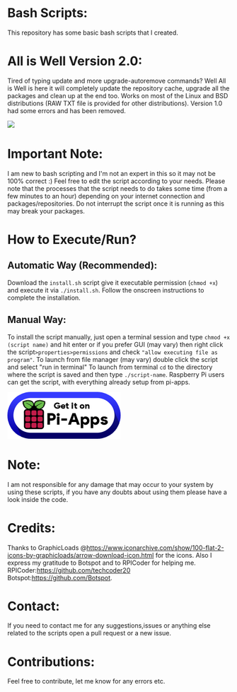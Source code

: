 # Bash Scripts:
This repository has some basic bash scripts that I created.

# All is Well Version 2.0:
Tired of typing update and more upgrade-autoremove commands? Well All is Well is here it will completely update the repository cache, upgrade all the packages and clean up at the end too. Works on most of the Linux and BSD distributions (RAW TXT file is provided for other distributions). Version 1.0 had some errors and has been removed. 
 
![](https://github.com/spectrumgamer75/Bash-Scripts/blob/master/ALL%20IS%20WELL%20(V2.0)/Banner.png)


# Important Note:
I am new to bash scripting and I'm not an expert in this so it may not be 100% correct :)
Feel free to edit the script according to your needs. Please note that the processes that the script needs to do takes some time (from a few minutes to an hour) depending on your internet connection and packages/repositories. Do not interrupt the script once it is running as this may break your packages. 

# How to Execute/Run?
## Automatic Way (Recommended):
Download the `install.sh` script give it executable permission (`chmod +x`) and execute it via `./install.sh`. Follow the onscreen instructions to complete the installation.


## Manual Way:
To install the script manually, just open a terminal session and type `chmod +x (script name)` and hit enter or if you prefer GUI (may vary) then right click the script`>properties>permissions` and check `"allow executing file as program"`. To launch from file manager (may vary) double click the script and select "run in terminal"
To launch from terminal `cd` to the directory where the script is saved and then type `./script-name`. Raspberry Pi users can get the script, with everything already setup from pi-apps.


[![badge](https://github.com/Botspot/pi-apps/blob/master/icons/badge.png?raw=true)](https://github.com/Botspot/pi-apps)

# Note:
I am not responsible for any damage that may occur to your system by using these scripts, if you have any doubts about using them please have a look inside the code.

# Credits:
Thanks to GraphicLoads @https://www.iconarchive.com/show/100-flat-2-icons-by-graphicloads/arrow-download-icon.html for the icons. 
Also I express my gratitude to Botspot and to RPICoder for helping me. RPICoder:https://github.com/techcoder20 Botspot:https://github.com/Botspot.

# Contact:
If you need to contact me for any suggestions,issues or anything else related to the scripts open a pull request or a new issue.

# Contributions:
Feel free to contribute, let me know for any errors etc.


